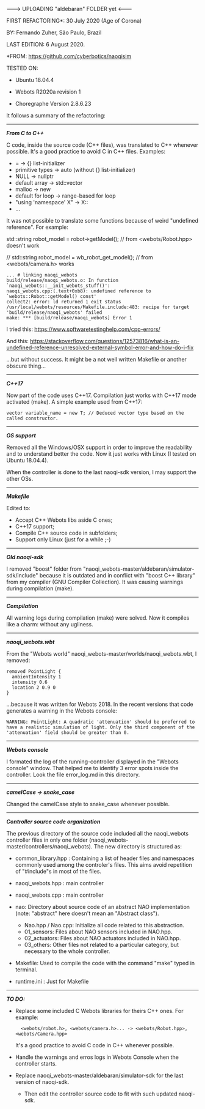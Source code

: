 ---> UPLOADING "aldebaran" FOLDER yet <---

FIRST REFACTORING*: 30 July 2020 (Age of Corona)

BY: Fernando Zuher, São Paulo, Brazil

LAST EDITION: 6 August 2020.

*FROM: https://github.com/cyberbotics/naoqisim

TESTED ON:

- Ubuntu 18.04.4

- Webots R2020a revision 1

- Choregraphe Version 2.8.6.23

It follows a summary of the refactoring:

--------------
***From C to C++***

C code, inside the source code (C++ files), was translated to C++ whenever possible. It's a good practice to avoid C in C++ files. Examples:
- = -> {} list-initializer
- primitive types -> auto (without {} list-initializer)
- NULL -> nullptr
- default array -> std::vector
- malloc -> new
- default for loop -> range-based for loop
- "using 'namespace' X" -> X::
- ...

It was not possible to translate some functions because of weird "undefined reference". For example:
        
std::string robot_model = robot->getModel(); // from <webots/Robot.hpp> doesn't work

// std::string robot_model = wb_robot_get_model(); // from <webots/camera.h> works

    ... # linking naoqi_webots
    build/release/naoqi_webots.o: In function `naoqi_webots::__init_webots_stuff()':
    naoqi_webots.cpp:(.text+0xb8): undefined reference to `webots::Robot::getModel() const'
    collect2: error: ld returned 1 exit status
    /usr/local/webots/resources/Makefile.include:483: recipe for target 'build/release/naoqi_webots' failed
    make: *** [build/release/naoqi_webots] Error 1

I tried this: https://www.softwaretestinghelp.com/cpp-errors/

And this: https://stackoverflow.com/questions/12573816/what-is-an-undefined-reference-unresolved-external-symbol-error-and-how-do-i-fix

...but without success. It might be a not well written Makefile or another obscure thing...

--------------
***C++17***

Now part of the code uses C++17. Compilation just works with C++17 mode activated (make). A simple example used from C++17:

    vector variable_name = new T; // Deduced vector type based on the called constructor.

--------------
***OS support***

Removed all the Windows/OSX support in order to improve the readability and to understand better the code. Now it just works with Linux (I tested on Ubuntu 18.04.4).

When the controller is done to the last naoqi-sdk version, I may support the other OSs.

--------------
***Makefile***

Edited to:
- Accept C++ Webots libs aside C ones;
- C++17 support;
- Compile C++ source code in subfolders;
- Support only Linux (just for a while ;-)

--------------
***Old naoqi-sdk***

I removed "boost" folder from "naoqi_webots-master/aldebaran/simulator-sdk/include" because it is outdated and in conflict with "boost C++ library" from my compiler (GNU Compiler Collection). It was causing warnings during compilation (make).

--------------
***Compilation***

All warning logs during compilation (make) were solved. Now it compiles like a charm: without any ugliness.

--------------
***naoqi_webots.wbt***

From the "Webots world" naoqi_webots-master/worlds/naoqi_webots.wbt, I removed:
    
    removed PointLight {
      ambientIntensity 1
      intensity 0.6
      location 2 0.9 0
    }

...because it was written for Webots 2018. In the recent versions that code generates a warning in the Webots console:
    
    WARNING: PointLight: A quadratic 'attenuation' should be preferred to have a realistic simulation of light. Only the third component of the 'attenuation' field should be greater than 0.

--------------
***Webots console***

I formated the log of the running-controller displayed in the "Webots console" window. That helped me to identify 3 error spots inside the controller. Look the file error_log.md in this directory.

--------------
***camelCase -> snake_case***

Changed the camelCase style to snake_case whenever possible.

--------------
***Controller source code organization***

The previous directory of the source code included all the naoqi_webots controller files in only one folder (naoqi_webots-master/controllers/naoqi_webots). The new directory is structured as:

- common_library.hpp : Containing a list of header files and namespaces commonly used among the controler's files. This aims avoid repetition of "#include"s in most of the files.

- naoqi_webots.hpp : main controller

- naoqi_webots.cpp : main controller

- nao: Directory about source code of an abstract NAO implementation (note: "abstract" here doesn't mean an "Abstract class").
    
    - Nao.hpp / Nao.cpp: Initialize all code related to this abstraction.    
    - 01_sensors: Files about NAO sensors included in NAO.hpp.
    - 02_actuators: Files about NAO actuators included in NAO.hpp.
    - 03_others: Other files not related to a particular category, but necessary to the whole controller.
    
- Makefile: Used to compile the code with the command "make" typed in terminal.

- runtime.ini : Just for Makefile

--------------
***TO DO:***

- Replace some included C Webots libraries for theirs C++ ones. For example:

        <webots/robot.h>, <webots/camera.h>... -> <webots/Robot.hpp>, <webots/Camera.hpp>

    It's a good practice to avoid C code in C++ whenever possible.

- Handle the warnings and erros logs in Webots Console when the controller starts.

- Replace naoqi_webots-master/aldebaran/simulator-sdk for the last version of naoqi-sdk.
    - Then edit the controller source code to fit with such updated naoqi-sdk.

